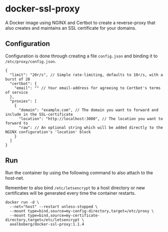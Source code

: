 # docker-ssl-proxy
A Docker image using NGINX and Certbot to create a reverse-proxy that also creates and maintains an SSL certificate for your domains.

## Configuration
Configuration is done through creating a file `config.json` and binding it to `/etc/proxy/config.json`.

```
{
  "limit": "20r/s", // Simple rate-limiting, defaults to 10r/s, with a burst of 20
  "certbot": {
    "email": "" // Your email-address for agreeing to Certbot's terms of service
  },
  "proxies": [
    {
      "domain": "example.com", // The domain you want to forward and include in the SSL-certificate
      "location": "http://localhost:3000", // The location you want to forward to
      "raw": // An optional string which will be added directly to the NGINX configuration's 'location' block
    }
  ]
}
```

## Run
Run the container by using the following command to also attach to the host-net.

Remember to also bind `/etc/letsencrypt` to a host directory or new certificates will be generated every time the container restarts. 

```
docker run -d \
  --net="host" --restart unless-stopped \
  --mount type=bind,source=my-config-directory,target=/etc/proxy \
  --mount type=bind,source=my-certificate-directory,target=/etc/letsencrypt \
  axelboberg/docker-ssl-proxy:1.1.4
```
